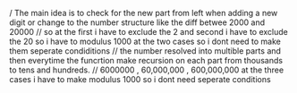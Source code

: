 / The main idea is to check for the new part from left when adding a new digit or change to the number structure like the diff betwee 2000 and 20000
// so at the first i have to exclude the 2 and second i have to exclude the 20 so i have to modulus 1000 at the two cases so i dont need to make them seperate condiditions 
// the number resolved into multible parts and then everytime the funcrtion make recursion on each part from thousands to tens and hundreds.
// 6000000 , 60,000,000 , 600,000,000 at the three cases i have to make modulus 1000 so i dont need seperate conditions
